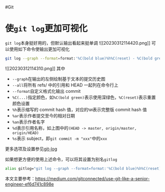 #Git 
# 使`git log`更加可视化
`git log`本身挺好用的，但默认输出看起来挺单调
![[20230312114420.png]]
可以使用如下命令使输出更加可视化
```bash
git log --graph --format=format:'%C(bold blue)%h%C(reset) - %C(bold green)(%ar)%C(reset) %C(white)%an%C(reset)%C(bold yellow)%d%C(reset) %C(dim white)- %s%C(reset)' --all
```
![[20230312114310.png]]
其中
- `--graph`在输出的左侧绘制基于文本的提交历史图
- `--all`将所有 refs/ 中的引用和 HEAD 一起列在命令行上
- `--format`自定义格式化输出 commit 
- `%C(...)`指定颜色，如`%C(bold green)`表示使用深绿色，`%C(reset)`表示重置颜色设置
- `%h`表示缩写的 commit hash 值，对应的`%H`表示完整版 commit hash 值
- `%ar`表示作者提交至今的相对日期
- `%an`表示作者名字
- `%d`表示引用名称，如上图中的`(HEAD -> master, origin/master, origin/HEAD)`
- `%s`表示 subject，即`git commit -m "xxx"`中的`xxx`

更多选项及设置参见[git-log](https://git-scm.com/docs/git-log)

如果想更方便的使用上述命令，可以将其设置为别名`gitlog`

```bash
alias gitlog="git log --graph --format=format:'%C(bold blue)%h%C(reset) - %C(bold green)(%ar)%C(reset) %C(white)%an%C(reset)%C(bold yellow)%d%C(reset) %C(dim white)- %s%C(reset)' --all"
```
本文主要参考：https://medium.com/gitconnected/use-git-like-a-senior-engineer-ef6d741c898e